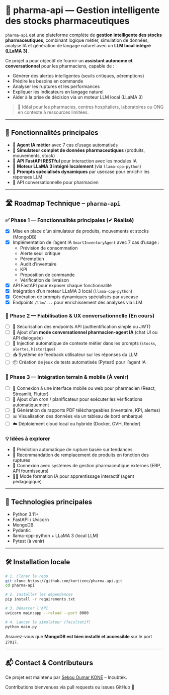 # 💊 pharma-api — Gestion intelligente des stocks pharmaceutiques

`pharma-api` est une plateforme complète de **gestion intelligente des stocks pharmaceutiques**, combinant logique métier, simulation de données, analyse IA et génération de langage naturel avec un **LLM local intégré (LLaMA 3)**.

Ce projet a pour objectif de fournir un **assistant autonome et conversationnel** pour les pharmaciens, capable de :

- Générer des alertes intelligentes (seuils critiques, péremptions)
- Prédire les besoins en commande
- Analyser les ruptures et les performances
- Expliquer les indicateurs en langage naturel
- Aider à la prise de décision via un moteur LLM local (LLaMA 3)

> 🧪 Idéal pour les pharmacies, centres hospitaliers, laboratoires ou ONG en contexte à ressources limitées.

---

## 🚀 Fonctionnalités principales

- 🧠 **Agent IA métier** avec 7 cas d’usage automatisés
- 🧮 **Simulateur complet de données pharmaceutiques** (produits, mouvements, stock)
- 📡 **API FastAPI RESTful** pour interaction avec les modules IA
- 🤖 **Moteur LLaMA 3 intégré localement** (via `llama-cpp-python`)
- 💬 **Prompts spécialisés dynamiques** par usecase pour enrichir les réponses LLM
- 🔁 API conversationnelle pour pharmacien

---

## 🛣️ Roadmap Technique – `pharma-api`

### ✅ **Phase 1 — Fonctionnalités principales (✔ Réalisé)**

- [x] Mise en place d’un simulateur de produits, mouvements et stocks (MongoDB)
- [x] Implémentation de l’agent IA `SmartInventoryAgent` avec 7 cas d’usage :
  - Prévision de consommation
  - Alerte seuil critique
  - Péremption
  - Audit d’inventaire
  - KPI
  - Proposition de commande
  - Vérification de livraison
- [x] API FastAPI pour exposer chaque fonctionnalité
- [x] Intégration d’un moteur LLaMA 3 local (`llama-cpp-python`)
- [x] Génération de prompts dynamiques spécialisés par usecase
- [x] Endpoints `/llm/...` pour enrichissement des analyses via LLM

### 🚧 **Phase 2 — Fiabilisation & UX conversationnelle (En cours)**

- [ ] 🔐 Sécurisation des endpoints API (authentification simple ou JWT)
- [ ] 💬 Ajout d’un **mode conversationnel pharmacien-agent IA** (chat UI ou API dialoguée)
- [ ] 🧠 Injection automatique de contexte métier dans les prompts (`stocks`, `alertes`, `historique`)
- [ ] 📥 Système de feedback utilisateur sur les réponses du LLM
- [ ] 📦 Création de jeux de tests automatisés (Pytest) pour l’agent IA

### 🧭 **Phase 3 — Intégration terrain & mobile (À venir)**

- [ ] 📱 Connexion à une interface mobile ou web pour pharmacien (React, Streamlit, Flutter)
- [ ] 🔁 Ajout d’un cron / planificateur pour exécuter les vérifications automatiquement
- [ ] 🧾 Génération de rapports PDF téléchargeables (inventaire, KPI, alertes)
- [ ] 📊 Visualisation des données via un tableau de bord embarqué
- [ ] ☁️ Déploiement cloud local ou hybride (Docker, OVH, Render)

### 💡 **Idées à explorer**

- 🔮 Prédiction automatique de rupture basée sur tendances
- 🧪 Recommandation de remplacement de produits en fonction des ruptures
- 🤝 Connexion avec systèmes de gestion pharmaceutique externes (ERP, API fournisseurs)
- 🧑‍⚕️ Mode formation IA pour apprentissage interactif (agent pédagogique)

---

## 🧰 Technologies principales

- Python 3.11+
- FastAPI / Uvicorn
- MongoDB
- Pydantic
- llama-cpp-python + LLaMA 3 (local LLM)
- Pytest (à venir)

---

## 🛠️ Installation locale

```bash
# 1. Cloner le repo
git clone https://github.com/kortiene/pharma-api.git
cd pharma-api

# 2. Installer les dépendances
pip install -r requirements.txt

# 3. Démarrer l'API
uvicorn main:app --reload --port 8000

# 4. Lancer le simulateur (facultatif)
python main.py
```

Assurez-vous que **MongoDB est bien installé et accessible** sur le port `27017`.

---

## 📬 Contact & Contributeurs

Ce projet est maintenu par [Sekou Oumar KONE](https://github.com/kortiene) – Incubtek.

Contributions bienvenues via pull requests ou issues GitHub 🙌
